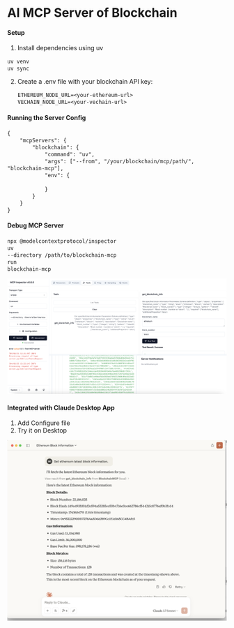 # AI MCP Server of Blockchain

#### Setup

1. Install dependencies using uv

```
uv venv
uv sync
```

2. Create a .env file with your blockchain API key:

   ```
   ETHEREUM_NODE_URL=<your-ethereum-url>
   VECHAIN_NODE_URL=<your-vechain-url>
   ```

#### Running the Server Config

```
{
    "mcpServers": {
        "blockchain": {
            "command": "uv",
            "args": ["--from", "/your/blockchain/mcp/path/", "blockchain-mcp"],
            "env": {
  
            }
        }
    }
}
```

#### Debug MCP Server

```
npx @modelcontextprotocol/inspector
uv
--directory /path/to/blockchain-mcp
run
blockchain-mcp
```

![1743655193977](image/README/1743655193977.png)

#### Integrated with Claude Desktop App

1. Add Configure file
2. Try it on Desktop

![1743654998520](image/README/1743654998520.png)
